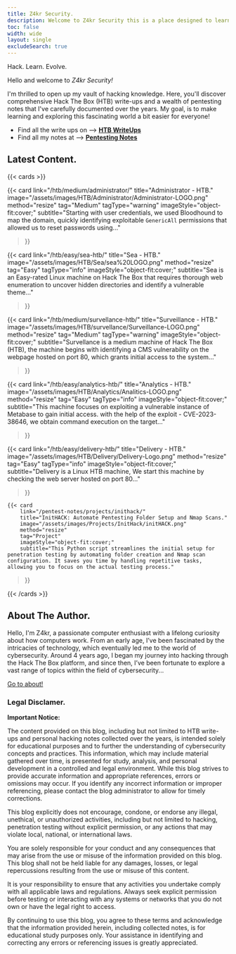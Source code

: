 ```yaml
---
title: Z4kr Security.
description: Welcome to Z4kr Security this is a place designed to learn and understand hacking concepts!
toc: false
width: wide
layout: single
excludeSearch: true
---
```


<div class="hx:mt-4"></div>

<p class="hx:mb-12 hx:text-center hx:text-lg hx:text-gray-500 hx:dark:text-gray-400">
Hack. Learn. Evolve.
</p>

Hello and welcome to *Z4kr Security!*

I'm thrilled to open up my vault of hacking knowledge. Here, you'll discover comprehensive Hack The Box (HTB) write-ups and a wealth of pentesting notes that I've carefully documented over the years. My goal, is to make learning and exploring this fascinating world a bit easier for everyone!


- Find all the write ups on -->  **[HTB WriteUps](/htb/)**
- Find all my notes at --> **[Pentesting Notes](/pentest-notes/)**

## Latest Content. 

{{< cards >}}

{{< card
        link="/htb/medium/administrator/"
        title="Administrator - HTB."
        image="/assets/images/HTB/Administrator/Administrator-LOGO.png"
        method="resize"
        tag="Medium"
        tagType="warning"
        imageStyle="object-fit:cover;"
        subtitle="Starting with user credentials, we used Bloodhound to map the domain, quickly identifying exploitable `GenericAll` permissions that allowed us to reset passwords using..."
  >}}

  {{< card
        link="/htb/easy/sea-htb/"
        title="Sea - HTB."
        image="/assets/images/HTB/Sea/sea%20LOGO.png"
        method="resize"
        tag="Easy"
        tagType="info"
        imageStyle="object-fit:cover;"
        subtitle="Sea is an Easy-rated Linux machine on Hack The Box that requires thorough web enumeration to uncover hidden directories and identify a vulnerable theme..."
  >}}

  {{< card
        link="/htb/medium/survellance-htb/"
        title="Surveillance - HTB."
        image="/assets/images/HTB/survellance/Surveillance-LOGO.png"
        method="resize"
        tag="Medium"
        tagType="warning"
        imageStyle="object-fit:cover;"
        subtitle="Survellance is a medium machine of Hack The Box (HTB), the machine  begins with identifying a CMS vulnerability on the webpage hosted on port 80, which grants initial access to the system..."
  >}}


  {{< card
        link="/htb/easy/analytics-htb/"
        title="Analytics - HTB."
        image="/assets/images/HTB/Analytics/Analitics-LOGO.png"
        method="resize"
        tag="Easy"
        tagType="info"
        imageStyle="object-fit:cover;"
        subtitle="This machine focuses on exploiting a vulnerable instance of Metabase to gain initial access. with the help of the exploit - CVE-2023-38646, we obtain command execution on the target..."
  >}}


  {{< card
        link="/htb/easy/delivery-htb/"
        title="Delivery - HTB."
        image="/assets/images/HTB/Delivery/Delivery-Logo.png"
        method="resize"
        tag="Easy"
        tagType="info"
        imageStyle="object-fit:cover;"
        subtitle="Delivery is a Linux HTB machine, We start this machine by checking the web server hosted on port 80..."
  >}}


    {{< card
        link="/pentest-notes/projects/inithack/"
        title="InitHACK: Automate Pentesting Folder Setup and Nmap Scans."
        image="/assets/images/Projects/InitHack/initHACK.png"
        method="resize"
        tag="Project"
        imageStyle="object-fit:cover;"
        subtitle="This Python script streamlines the initial setup for penetration testing by automating folder creation and Nmap scan configuration. It saves you time by handling repetitive tasks, allowing you to focus on the actual testing process."
  >}}

{{< /cards >}}




## About The Author.

Hello, I'm Z4kr, a passionate computer enthusiast with a lifelong curiosity about how computers work. From an early age, I’ve been fascinated by the intricacies of technology, which eventually led me to the world of cybersecurity. Around 4 years ago, I began my journey into hacking through the Hack The Box platform, and since then, I’ve been fortunate to explore a vast range of topics within the field of cybersecurity...

[Go to about!](/about/)

### Legal Disclamer.

**Important Notice:**

The content provided on this blog, including but not limited to HTB write-ups and personal hacking notes collected over the years, is intended solely for educational purposes and to further the understanding of cybersecurity concepts and practices. This information, which may include material gathered over time, is presented for study, analysis, and personal development in a controlled and legal environment. While this blog strives to provide accurate information and appropriate references, errors or omissions may occur. If you identify any incorrect information or improper referencing, please contact the blog administrator to allow for timely corrections.

This blog explicitly does not encourage, condone, or endorse any illegal, unethical, or unauthorized activities, including but not limited to hacking, penetration testing without explicit permission, or any actions that may violate local, national, or international laws.

You are solely responsible for your conduct and any consequences that may arise from the use or misuse of the information provided on this blog. This blog shall not be held liable for any damages, losses, or legal repercussions resulting from the use or misuse of this content.

It is your responsibility to ensure that any activities you undertake comply with all applicable laws and regulations. Always seek explicit permission before testing or interacting with any systems or networks that you do not own or have the legal right to access.

By continuing to use this blog, you agree to these terms and acknowledge that the information provided herein, including collected notes, is for educational study purposes only. Your assistance in identifying and correcting any errors or referencing issues is greatly appreciated.
